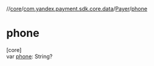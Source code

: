 //[core](../../../index.md)/[com.yandex.payment.sdk.core.data](../index.md)/[Payer](index.md)/[phone](phone.md)

# phone

[core]\
var [phone](phone.md): String?
